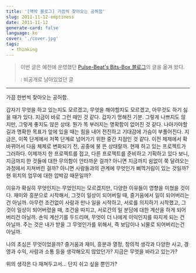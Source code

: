 ```yaml
---
title: '[맥박 블로그] 가끔씩 찾아오는 공허함'
slug: 2011-11-12-emptiness
date: 2011-11-12
generate-card: false
language: ko
cover: './cover.jpg'
tags:
  - thinking
---
```


> 이번 글은 예전에 운영했던 [Pulse-Beat's Bits-Box 블로그](https://pulsebeat.tistory.com/)의 글을 옮겨 왔다.
>
> : 비공개로 남아있었던 글

---

가끔 한번씩 찾아오는 공허함.

갑자기 무엇을 하고 있는지도 모르겠고, 무엇을 해야할지도 모르겠고, 아무것도 하기 싫을 때가 있다. 지금이 바로 그런 때인 것 같다. 갑자기 멍해진 기분. 그렇게 나쁘지도 않지만, 그렇게 좋지도 않은 상태. 뭔가 똑 부러지는 명확함이 없어진 것 같다. 나아가야할 길과 명확한 목표가 앞에 있을 때는 힘을 내어 전진하고 기대감에 가슴이 부풀어진다. 지금은, 이쪽 단계에서 저쪽 단계로 넘어가기 위한 중간 지점인 것 같다. 이전 체제에서 확 바뀌어서 다음 체제로 변화되기 전, 공중에 붕 뜬 상태랄까. 현재 하고 있는 프로젝트가 그러하다. 이제까지 한 프로젝트를 접고, 다른 프로젝트를 준비하고 기획하고 있다 보니, 지금까지 한 것들에 대한 무의함이 안타까운 걸까? 아니면 지금까지 쉼없이 쭉 달려오는 과정에서 지쳐버린 걸까? 아니면 사람들과의 관계에 무엇인가 삐꺽거림이 있는 것일까? 현 위치의 업무에 대한 압박감 때문일까?

이유가 확실히 무엇인지는 무었인지는 모르겠지만, 다양한 이유들이 영향을 미쳤을 것이다. 재미와 흥분으로 시작해서, 그것이 일상이 되어버릴 때, 즐거움에서 일이 되어버리는 건 아닐까. 아무런 조건없이 사람과 만나 일을 시작하고, 서로를 의지하기 시작했고, 그것이 일상이 되어버렸을 때, 조건을 따지고, 서로간의 일 분담에 대한 계산을 하게 되어버리건 아닐까. 손익 계산기를 두드리며, 무엇이 더 나에게 이익인지를 따지게 되는 건 아닐까. 주는 것은 내가 받을 그 무엇인가를 위해서, 즉 보답이나 뇌물로 되어버리는건 아닐까.

나의 초심은 무엇이었을까? 즐거움과 재미, 흥분과 열정, 창의적 생각과 다양한 사고, 경영과 수익, 사람과 소통 등을 생각해오지 않았던가? 지금은 무엇을 바라고 있는가?

위의 생각은 다 재쳐두고서... 단지 쉬고 싶을 뿐인가?
